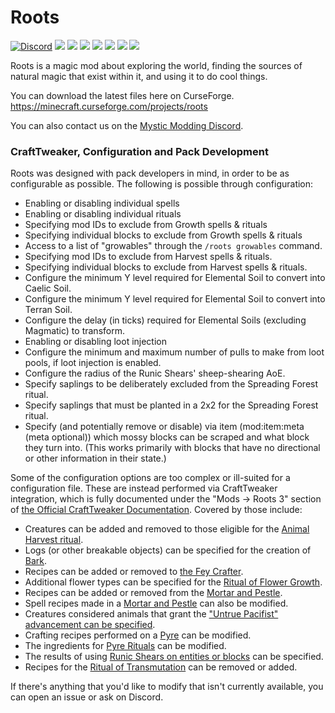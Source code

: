 # Roots

[![Discord](https://img.shields.io/discord/455383608773836801.svg?style=for-the-badge&logo=discord)](https://discord.gg/75aVV7C)
[![](https://img.shields.io/github/contributors/MysticMods/Roots.svg?style=for-the-badge&logo=github)](https://github.com/MysticMods/Roots/graphs/contributors)
[![](https://img.shields.io/github/issues/MysticMods/Roots.svg?style=for-the-badge&logo=github)](https://github.com/MysticMods/Roots/issues)
[![](https://img.shields.io/github/issues-pr/MysticMods/MysticalWorld.svg?style=for-the-badge&logo=github)](https://github.com/MysticMods/Roots/pulls)
[![](https://img.shields.io/github/forks/MysticMods/Roots.svg?style=for-the-badge&logo=github)](https://github.com/MysticMods/Roots/network/members)
[![](https://img.shields.io/github/stars/MysticMods/Roots.svg?style=for-the-badge&logo=github)](https://github.com/MysticMods/Roots/stargazers)
[![](https://img.shields.io/github/license/MysticMods/Roots.svg?logo=github&style=for-the-badge)](https://github.com/MysticMods/Roots/blob/master/LICENSE)
[![](https://img.shields.io/endpoint.svg?style=for-the-badge&url=https%3A%2F%2Fshieldsio-patreon.herokuapp.com%2Fepicsquid315)](https://patreon.com/epicsquid315)

Roots is a magic mod about exploring the world, finding the sources of natural magic that exist within it, and using it to do cool things. 

You can download the latest files here on CurseForge. https://minecraft.curseforge.com/projects/roots

You can also contact us on the [Mystic Modding Discord]( https://discord.gg/75aVV7C).

### CraftTweaker, Configuration and Pack Development

Roots was designed with pack developers in mind, in order to be as configurable as possible. The following is possible through configuration:

- Enabling or disabling individual spells
- Enabling or disabling individual rituals
- Specifying mod IDs to exclude from Growth spells & rituals
- Specifying individual blocks to exclude from Growth spells & rituals 
- Access to a list of "growables" through the `/roots growables` command.
- Specifying mod IDs to exclude from Harvest spells & rituals.
- Specifying individual blocks to exclude from Harvest spells & rituals.
- Configure the minimum Y level required for Elemental Soil to convert into Caelic Soil.
- Configure the minimum Y level required for Elemental Soil to convert into Terran Soil.
- Configure the delay (in ticks) required for Elemental Soils (excluding Magmatic) to transform.
- Enabling or disabling loot injection 
- Configure the minimum and maximum number of pulls to make from loot pools, if loot injection is enabled.
- Configure the radius of the Runic Shears' sheep-shearing AoE.
- Specify saplings to be deliberately excluded from the Spreading Forest ritual.
- Specify saplings that must be planted in a 2x2 for the Spreading Forest ritual.
- Specify (and potentially remove or disable) via item (mod:item:meta (meta optional)) which mossy blocks can be scraped and what block they turn into. (This works primarily with blocks that have no directional or other information in their state.)

Some of the configuration options are too complex or ill-suited for a configuration file. These are instead performed via CraftTweaker integration, which is fully documented under the "Mods -> Roots 3" section of [the Official CraftTweaker Documentation](https://docs.blamejared.com/en/). Covered by those include:

- Creatures can be added and removed to those eligible for the [Animal Harvest ritual](https://docs.blamejared.com/en/#Mods/Roots_3/animalharvest/).
- Logs (or other breakable objects) can be specified for the creation of [Bark](https://docs.blamejared.com/en/#Mods/Roots_3/bark/).
- Recipes can be added or removed to [the Fey Crafter](https://docs.blamejared.com/en/#Mods/Roots_3/fey/).
- Additional flower types can be specified for the [Ritual of Flower Growth](https://docs.blamejared.com/en/#Mods/Roots_3/flowergrowth/).
- Recipes can be added or removed from the [Mortar and Pestle](https://docs.blamejared.com/en/#Mods/Roots_3/mortar/).
- Spell recipes made in a [Mortar and Pestle](https://docs.blamejared.com/en/#Mods/Roots_3/mortar/) can also be modified.
- Creatures considered animals that grant the ["Untrue Pacifist" advancement can be specified](https://docs.blamejared.com/en/#Mods/Roots_3/pacifist/).
- Crafting recipes performed on a [Pyre](https://docs.blamejared.com/en/#Mods/Roots_3/pyre/) can be modified.
- The ingredients for [Pyre Rituals](https://docs.blamejared.com/en/#Mods/Roots_3/ritual/) can be modified.
- The results of using [Runic Shears on entities or blocks](https://docs.blamejared.com/en/#Mods/Roots_3/runicshears/) can be specified.
- Recipes for the [Ritual of Transmutation](https://docs.blamejared.com/en/#Mods/Roots_3/transmutation/) can be removed or added.

If there's anything that you'd like to modify that isn't currently available, you can open an issue or ask on Discord.
